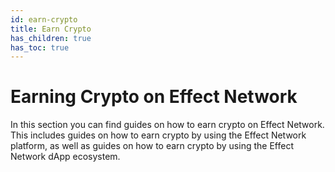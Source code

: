 ```yaml
---
id: earn-crypto
title: Earn Crypto
has_children: true
has_toc: true
---
```


# Earning Crypto on Effect Network

In this section you can find guides on how to earn crypto on Effect Network. This includes guides on how to earn crypto by using the Effect Network platform, as well as guides on how to earn crypto by using the Effect Network dApp ecosystem.
